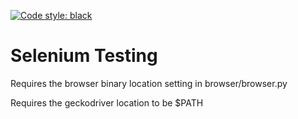 [![Code style: black](https://img.shields.io/badge/code%20style-black-000000.svg)](https://github.com/psf/black)

# Selenium Testing 

Requires the browser binary location setting in browser/browser.py

Requires the geckodriver location to be $PATH

